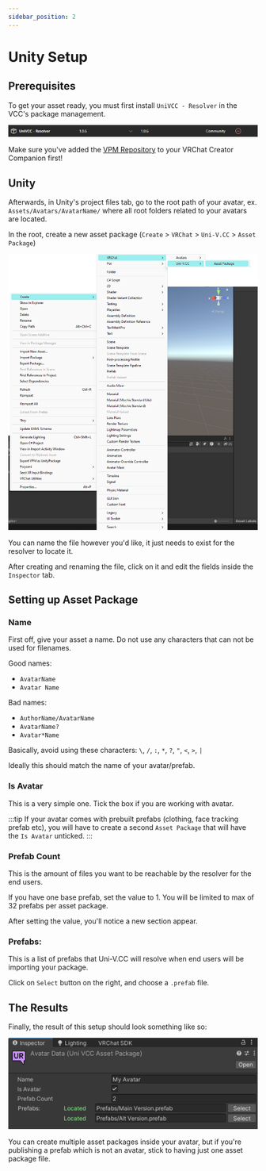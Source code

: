 ```yaml
---
sidebar_position: 2
---
```


# Unity Setup

## Prerequisites

To get your asset ready, you must first install `UniVCC - Resolver` in the VCC's package management.

![](./img/univcc-resolver.png)

Make sure you've added the [VPM Repository](../../user/basics/repository.md) to your VRChat Creator Companion first!

## Unity

Afterwards, in Unity's project files tab, go to the root path of your avatar, ex. `Assets/Avatars/AvatarName/` where all root folders related to your avatars are located.

In the root, create a new asset package (`Create` > `VRChat` > `Uni-V.CC` > `Asset Package`)

![](./img/asset-package-unity.png)

You can name the file however you'd like, it just needs to exist for the resolver to locate it.

After creating and renaming the file, click on it and edit the fields inside the `Inspector` tab.

## Setting up Asset Package

### Name
First off, give your asset a name. Do not use any characters that can not be used for filenames.

Good names:
- `AvatarName`
- `Avatar Name`

Bad names:
- `AuthorName/AvatarName`
- `AvatarName?`
- `Avatar*Name`

Basically, avoid using these characters: `\`, `/`, `:`, `*`, `?`, `"`, `<`, `>`, `|`

Ideally this should match the name of your avatar/prefab.

### Is Avatar

This is a very simple one.
Tick the box if you are working with avatar.

:::tip
If your avatar comes with prebuilt prefabs (clothing, face tracking prefab etc), you will have to create a second `Asset Package` that will have the `Is Avatar` unticked.
:::

### Prefab Count

This is the amount of files you want to be reachable by the resolver for the end users.

If you have one base prefab, set the value to 1. You will be limited to max of 32 prefabs per asset package.

After setting the value, you'll notice a new section appear.

### Prefabs:

This is a list of prefabs that Uni-V.CC will resolve when end users will be importing your package.

Click on `Select` button on the right, and choose a `.prefab` file.

## The Results

Finally, the result of this setup should look something like so:

![](./img/inspector.png)

You can create multiple asset packages inside your avatar, but if you're publishing a prefab which is not an avatar, stick to having just one asset package file.